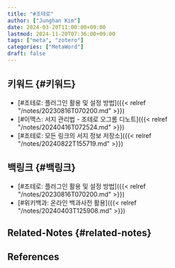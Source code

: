 ```yaml
---
title: "#조테로"
author: ["Junghan Kim"]
date: 2024-03-20T11:00:00+09:00
lastmod: 2024-11-20T07:36:00+09:00
tags: ["meta", "zotero"]
categories: ["MetaWord"]
draft: false
---
```


## 키워드 {#키워드}

-   [#조테로: 플러그인 활용 및 설정 방법]({{< relref "/notes/20230816T070200.md" >}})
-   [#이맥스: 서지 관리법 - 조테로 오그롬 디노트]({{< relref "/notes/20240416T072524.md" >}})
-   [#조테로: 모든 링크의 서지 정보 저장소]({{< relref "/notes/20240822T155719.md" >}})


## 백링크 {#백링크}

-   [#조테로: 플러그인 활용 및 설정 방법]({{< relref "/notes/20230816T070200.md" >}})
-   [#위키백과: 온라인 백과사전 활용]({{< relref "/notes/20240403T125908.md" >}})


## Related-Notes {#related-notes}

## References

<style>.csl-entry{text-indent: -1.5em; margin-left: 1.5em;}</style><div class="csl-bib-body">
</div>
